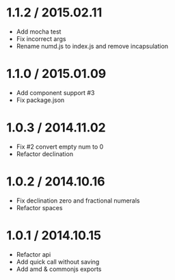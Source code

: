 # 1.1.2 / 2015.02.11

  * Add mocha test
  * Fix incorrect args
  * Rename numd.js to index.js and remove incapsulation

# 1.1.0 / 2015.01.09

  * Add component support #3
  * Fix package.json

# 1.0.3 / 2014.11.02

  * Fix #2 convert empty num to 0
  * Refactor declination

# 1.0.2 / 2014.10.16

  * Fix declination zero and fractional numerals
  * Refactor spaces

# 1.0.1 / 2014.10.15

  * Refactor api
  * Add quick call without saving
  * Add amd & commonjs exports
